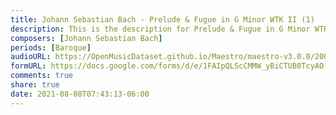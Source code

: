 ```yaml
---
title: Johann Sebastian Bach - Prelude & Fugue in G Minor WTK II (1)
description: This is the description for Prelude & Fugue in G Minor WTK II by Johann Sebastian Bach
composers: [Johann Sebastian Bach]
periods: [Baroque]
audioURL: https://OpenMusicDataset.github.io/Maestro/maestro-v3.0.0/2004/MIDI-Unprocessed_SMF_17_R1_2004_01-02_ORIG_MID--AUDIO_20_R2_2004_02_Track02_wav.midi
formURL: https://docs.google.com/forms/d/e/1FAIpQLScCMMW_yBiCTUB0TcyAO-4uZo62Uhqjtbq3qWr9pswBTQWFnw/viewform
comments: true
share: true
date: 2021-08-08T07:43:13-06:00
---
```

